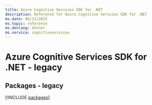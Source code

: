 ```yaml
---
title: Azure Cognitive Services SDK for .NET
description: Reference for Azure Cognitive Services SDK for .NET
ms.date: 06/13/2025
ms.topic: reference
ms.devlang: dotnet
ms.service: cognitiveservices
---
```

# Azure Cognitive Services SDK for .NET - legacy
## Packages - legacy
[!INCLUDE [packages](cognitive-services-index.md)]